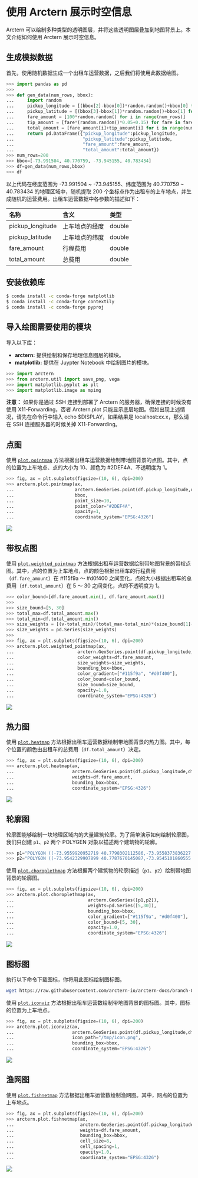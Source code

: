 # 使用 Arctern 展示时空信息

Arctern 可以绘制多种类型的透明图层，并将这些透明图层叠加到地图背景上。本文介绍如何使用 Arctern 展示时空信息。

## 生成模拟数据

首先，使用随机数据生成一个出租车运营数据，之后我们将使用此数据绘图。

```python
>>> import pandas as pd
>>> 
>>> def gen_data(num_rows, bbox):
...     import random
...     pickup_longitude = [(bbox[2]-bbox[0])*random.random()+bbox[0] for i in range(num_rows)]
...     pickup_latitude = [(bbox[3]-bbox[1])*random.random()+bbox[1] for i in range(num_rows)]
...     fare_amount = [100*random.random() for i in range(num_rows)]
...     tip_amount = [fare*(random.random()*0.05+0.15) for fare in fare_amount]
...     total_amount = [fare_amount[i]+tip_amount[i] for i in range(num_rows)]
...     return pd.DataFrame({"pickup_longitude":pickup_longitude,
...                          "pickup_latitude":pickup_latitude,
...                          "fare_amount":fare_amount,
...                          "total_amount":total_amount})
>>> num_rows=200
>>> bbox=[-73.991504, 40.770759, -73.945155, 40.783434]
>>> df=gen_data(num_rows,bbox)
>>> df
```

以上代码在经度范围为 -73.991504 ~ -73.945155、纬度范围为 40.770759 ~ 40.783434 的地理区域中，随机提取 200 个坐标点作为出租车的上车地点，并生成随机的运营费用。出租车运营数据中各参数的描述如下：

| 名称                  | 含义                       | 类型   |
| :-------------------- | :------------------------- | :----- |
| pickup_longitude      | 上车地点的经度             | double |
| pickup_latitude       | 上车地点的纬度             | double |
| fare_amount           | 行程费用                   | double |
| total_amount          | 总费用                     | double |

## 安装依赖库

```bash
$ conda install -c conda-forge matplotlib
$ conda install -c conda-forge contextily
$ conda install -c conda-forge pyproj
```

## 导入绘图需要使用的模块

导入以下库：

* **arctern:** 提供绘制和保存地理信息图层的模块。
* **matplotlib:** 提供在 Juypter Notebook 中绘制图片的模块。

```python
>>> import arctern
>>> from arctern.util import save_png, vega
>>> import matplotlib.pyplot as plt
>>> import matplotlib.image as mpimg
```

**注意：** 如果你是通过 SSH 连接到部署了 Arctern 的服务器，确保连接的时候没有使用 X11-Forwarding，否者 Arctern.plot 只能显示底层地图。假如出现上述情况，请先在命令行中输入 echo $DISPLAY，如果结果是 localhost:xx.x，那么请在 SSH 连接服务器的时候关掉 X11-Forwarding。 

## 点图

使用 [`plot.pointmap`](../../api_reference/plot/api/arctern.plot.pointmap.html) 方法根据出租车运营数据绘制带地图背景的点图。其中，点的位置为上车地点、点的大小为 10、颜色为 #2DEF4A、不透明度为 1。

```python
>>> fig, ax = plt.subplots(figsize=(10, 6), dpi=200)
>>> arctern.plot.pointmap(ax, 
...                       arctern.GeoSeries.point(df.pickup_longitude,df.pickup_latitude),
...                       bbox,
...                       point_size=10,
...                       point_color="#2DEF4A",
...                       opacity=1,
...                       coordinate_system="EPSG:4326")
```

![](./img/output_8_0.png)

## 带权点图

使用 [`plot.weighted_pointmap`](../../api_reference/plot/api/arctern.plot.weighted_pointmap.html) 方法根据出租车运营数据绘制带地图背景的带权点图。其中，点的位置为上车地点，点的颜色根据出租车的行程费用（`df.fare_amount`）在 #115f9a ～ #d0f400 之间变化，点的大小根据出租车的总费用（`df.total_amount`）在 5 ～ 30 之间变化，点的不透明度为 1。

```python
>>> color_bound=[df.fare_amount.min(), df.fare_amount.max()]
>>> 
>>> size_bound=[5, 30]
>>> total_max=df.total_amount.max()
>>> total_min=df.total_amount.min()
>>> size_weights = [(v-total_min)/(total_max-total_min)*(size_bound[1]-size_bound[0])+size_bound[0] for v in df.total_amount]
>>> size_weights = pd.Series(size_weights)
>>> 
>>> fig, ax = plt.subplots(figsize=(10, 6), dpi=200)
>>> arctern.plot.weighted_pointmap(ax, 
...                        arctern.GeoSeries.point(df.pickup_longitude,df.pickup_latitude),
...                        color_weights=df.fare_amount,
...                        size_weights=size_weights,
...                        bounding_box=bbox, 
...                        color_gradient=["#115f9a", "#d0f400"], 
...                        color_bound=color_bound, 
...                        size_bound=size_bound, 
...                        opacity=1.0, 
...                        coordinate_system="EPSG:4326")
```

![](./img/output_12_0.png)

## 热力图

使用 [`plot.heatmap`](../../api_reference/plot/api/arctern.plot.heatmap.html) 方法根据出租车运营数据绘制带地图背景的热力图。其中，每个位置的颜色由出租车的总费用（`df.total_amount`）决定。

```python
>>> fig, ax = plt.subplots(figsize=(10, 6), dpi=200)
>>> arctern.plot.heatmap(ax, 
...                      arctern.GeoSeries.point(df.pickup_longitude,df.pickup_latitude),
...                      weights=df.fare_amount, 
...                      bounding_box=bbox, 
...                      coordinate_system="EPSG:4326")
```

![](./img/output_16_0.png)

## 轮廓图

轮廓图能够绘制一块地理区域内的大量建筑轮廓。为了简单演示如何绘制轮廓图，我们只创建 `p1`、`p2` 两个 POLYGEN 对象以描述两个建筑物的轮廓。

```python
>>> p1="POLYGON ((-73.9559920952719 40.7798302112586,-73.9558373836227 40.780041920447,-73.955817052153 40.7800697417696,-73.9561541507251 40.7802120850128,-73.9560310179165 40.780380581462,-73.9559809829928 40.7804490491413,-73.9554245436102 40.780214085171,-73.9552722050953 40.7801497573115,-73.9554553121101 40.7798991968954,-73.9556088484124 40.7796890996611,-73.955620419799 40.7796732651862,-73.9559015149432 40.7797919620232,-73.9559920952719 40.7798302112586))"
>>> p2="POLYGON ((-73.9542329907899 40.7787670145087,-73.9545101860555 40.7783876598084,-73.9546846384315 40.778461320293,-73.9548206058685 40.7785187302746,-73.9549036921298 40.7785538112695,-73.9550251774329 40.7786051054324,-73.9550562469185 40.7786182243649,-73.9549683394669 40.7787385313679,-73.9547798956672 40.778996428053,-73.954779053804 40.7789975803655,-73.9545166590009 40.7788867891633,-73.9544446005066 40.7788563633454,-73.9542329907899 40.7787670145087))"
```

使用 [`plot.choroplethmap`](../../api_reference/plot/api/arctern.plot.choroplethmap.html) 方法根据两个建筑物的轮廓描述（`p1`、`p2`）绘制带地图背景的轮廓图。

```python
>>> fig, ax = plt.subplots(figsize=(10, 6), dpi=200)
>>> arctern.plot.choroplethmap(ax, 
...                            arctern.GeoSeries([p1,p2]),
...                            weights=pd.Series([5,30]),
...                            bounding_box=bbox, 
...                            color_gradient=["#115f9a", "#d0f400"], 
...                            color_bound=[5, 30], 
...                            opacity=1.0, 
...                            coordinate_system="EPSG:4326")
```

![](./img/output_20_0.png)

## 图标图

执行以下命令下载图标，你将用此图标绘制图标图。

```bash
wget https://raw.githubusercontent.com/arctern-io/arctern-docs/branch-0.2.x/img/icon/icon-viz.png -O /tmp/icon.png
```

使用 [`plot.iconviz`](../../api_reference/plot/api/arctern.plot.iconviz.html) 方法根据出租车运营数绘制带地图背景的图标图。其中，图标的位置为上车地点。

```python
>>> fig, ax = plt.subplots(figsize=(10, 6), dpi=200)
>>> arctern.plot.iconviz(ax, 
...                      arctern.GeoSeries.point(df.pickup_longitude,df.pickup_latitude),
...                      icon_path="/tmp/icon.png", 
...                      bounding_box=bbox,
...                      coordinate_system="EPSG:4326")
```

![](./img/output_24_0.png)

## 渔网图

使用 [`plot.fishnetmap`](../../api_reference/plot/api/arctern.plot.fishnetmap.html) 方法根据出租车运营数绘制渔网图。其中，网点的位置为上车地点。

```python
>>> fig, ax = plt.subplots(figsize=(10, 6), dpi=200)
>>> arctern.plot.fishnetmap(ax, 
...                         arctern.GeoSeries.point(df.pickup_longitude,df.pickup_latitude),
...                         weights=df.fare_amount, 
...                         bounding_box=bbox, 
...                         cell_size=8, 
...                         cell_spacing=1, 
...                         opacity=1.0, 
...                         coordinate_system="EPSG:4326")
```

![](./img/output_28_0.png)